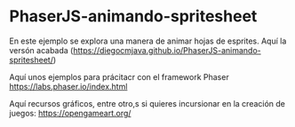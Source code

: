 # PhaserJS-animando-spritesheet
En este ejemplo se explora una manera de animar hojas de esprites.
Aquí la versón acabada (https://diegocmjava.github.io/PhaserJS-animando-spritesheet/)

Aquí unos ejemplos para prácitacr con el framework Phaser https://labs.phaser.io/index.html

Aquí recursos gráficos, entre otro,s si quieres incursionar en la creación de juegos: https://opengameart.org/
